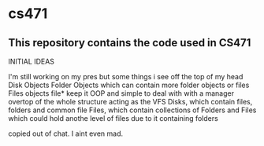cs471
=====

This repository contains the code used in CS471
-----------------------------------------------

INITIAL IDEAS

I'm still working on my pres
but some things i see off the top of my head
Disk Objects
Folder Objects which can contain more folder objects or files
Files objects
file*
keep it OOP and simple to deal with
with a manager overtop of the whole structure
acting as the VFS
Disks, which contain files, folders and common file
Files, which contain collections of Folders and Files
which could hold anothe level of files due to it containing folders

copied out of chat. I aint even mad.
